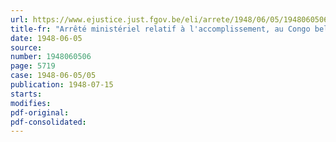 ```yaml
---
url: https://www.ejustice.just.fgov.be/eli/arrete/1948/06/05/1948060506/justel
title-fr: "Arrêté ministériel relatif à l'accomplissement, au Congo belge, du stage prescrit aux candidats géomètres-experts immobiliers"
date: 1948-06-05
source:
number: 1948060506
page: 5719
case: 1948-06-05/05
publication: 1948-07-15
starts:
modifies:
pdf-original:
pdf-consolidated:
---
```


